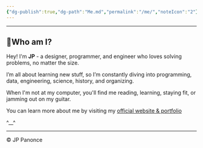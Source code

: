```yaml
---
{"dg-publish":true,"dg-path":"Me.md","permalink":"/me/","noteIcon":"2"}
---
```



---
## 🤵Who am I?

Hey! I'm **JP** - a designer, programmer, and engineer who loves solving problems, no matter the size.

I’m all about learning new stuff, so I’m constantly diving into programming, data, engineering, science, history, and organizing.

When I'm not at my computer, you'll find me reading, learning, staying fit, or jamming out on my guitar.

You can learn more about me by visiting my [official website & portfolio](https://jp-panonce.github.io)    

^\_\_^


---
©️ JP Panonce
